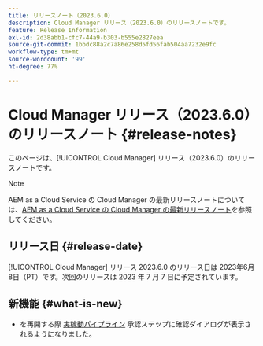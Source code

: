 ```yaml
---
title: リリースノート（2023.6.0）
description: Cloud Manager リリース（2023.6.0）のリリースノートです。
feature: Release Information
exl-id: 2d38abb1-cfc7-44a9-b303-b555e2827eea
source-git-commit: 1bbdc88a2c7a86e258d5fd56fab504aa7232e9fc
workflow-type: tm+mt
source-wordcount: '99'
ht-degree: 77%

---
```



# Cloud Manager リリース（2023.6.0）のリリースノート {#release-notes}

このページは、[!UICONTROL Cloud Manager] リリース（2023.6.0）のリリースノートです。

>[!NOTE]
>
>AEM as a Cloud Service の Cloud Manager の最新リリースノートについては、[AEM as a Cloud Service の Cloud Manager の最新リリースノート](https://experienceleague.adobe.com/docs/experience-manager-cloud-service/content/implementing/using-cloud-manager/release-notes-cloud-manager/release-notes-cm-current.html?lang=ja)を参照してください。

## リリース日 {#release-date}

[!UICONTROL Cloud Manager] リリース 2023.6.0 のリリース日は 2023年6月8日（PT）です。次回のリリースは 2023 年 7 月 7 日に予定されています。

## 新機能 {#what-is-new}

* を再開する際 [実稼動パイプライン](/help/using/production-pipelines.md) 承認ステップに確認ダイアログが表示されるようになりました。

